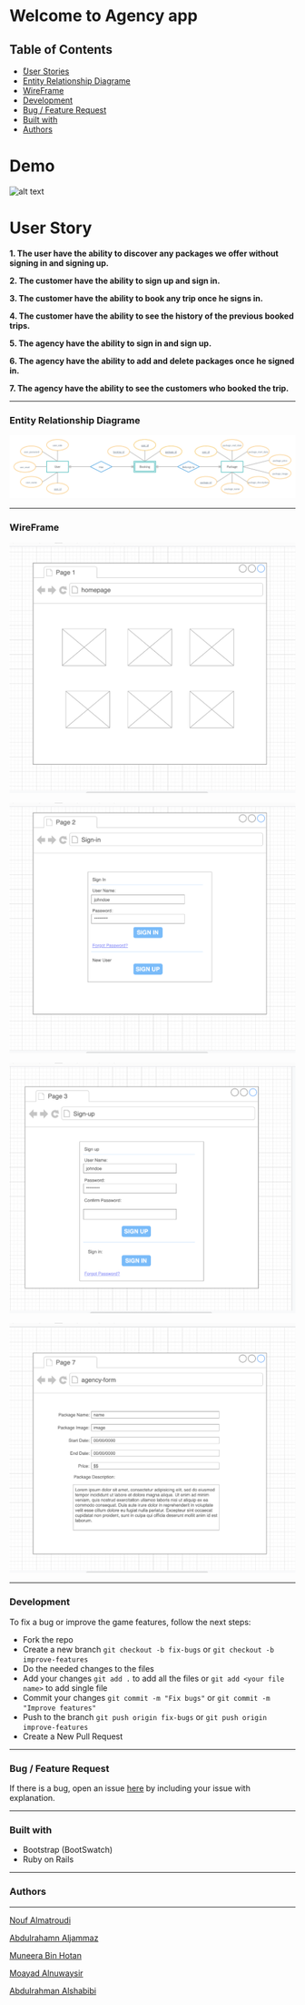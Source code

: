 # Welcome to Agency app



## Table of Contents
* [ْUser Stories](#user-stories)
* [Entity Relationship Diagrame](#Entity-Relationship-Diagrame)
* [WireFrame](#WireFrame)
* [Development](#Development)
* [Bug / Feature Request](#Bug/Feature-Request)
* [Built with](#Built-with)
* [Authors](#Authors)

# Demo

![alt text](https://amigos-agency-app.herokuapp.com/ "Amigoes")


# User Story

**1. The user have the ability to discover any packages we offer without signing in and signing up.**

**2. The customer have the ability to sign up and sign in.**

**3. The customer have the ability to book any trip once he signs in.**

**4. The customer have the ability to see the history of the previous booked trips.**

**5. The agency have the ability to sign in and sign up.**

**6. The agency have the ability to add and delete packages once he signed in.**

**7. The agency have the ability to see the customers who booked the trip.**

------
### Entity Relationship Diagrame

![alt text](./app/assets/images/erd.png )

------
### WireFrame

![alt text](./app/assets/images/fw1.png)

![alt text](./app/assets/images/fw2.png)

![alt text](./app/assets/images/fw3.png)

![alt text](./app/assets/images/fw4.png)

-------
### Development

To fix a bug or improve the game features, follow the next steps:

* Fork the repo
* Create a new branch `git checkout -b fix-bugs` or `git checkout -b improve-features`
* Do the needed changes to the files
* Add your changes `git add .` to add all the files or `git add <your file name>` to add single file
* Commit your changes `git commit -m "Fix bugs"` or `git commit -m "Improve features"`
* Push to the branch `git push origin fix-bugs` or `git push origin improve-features`
* Create a New Pull Request
------

### Bug / Feature Request
If there is a bug, open an issue <a href="https://github.com/Moayad93/agency_app/issues">here</a> by including your issue with explanation.

------

### Built with
* Bootstrap (BootSwatch)
* Ruby on Rails

------
### Authors
------

[Nouf Almatroudi](https://github.com/Nouf1/)

[Abdulrahamn Aljammaz](https://github.com/Abdulrhman-J/)

[Muneera Bin Hotan](https://github.com/Muneerabinhotan/)

[Moayad Alnuwaysir](https://github.com/Moayad93/)

[Abdulrahman Alshabibi](https://github.com/shabams)

